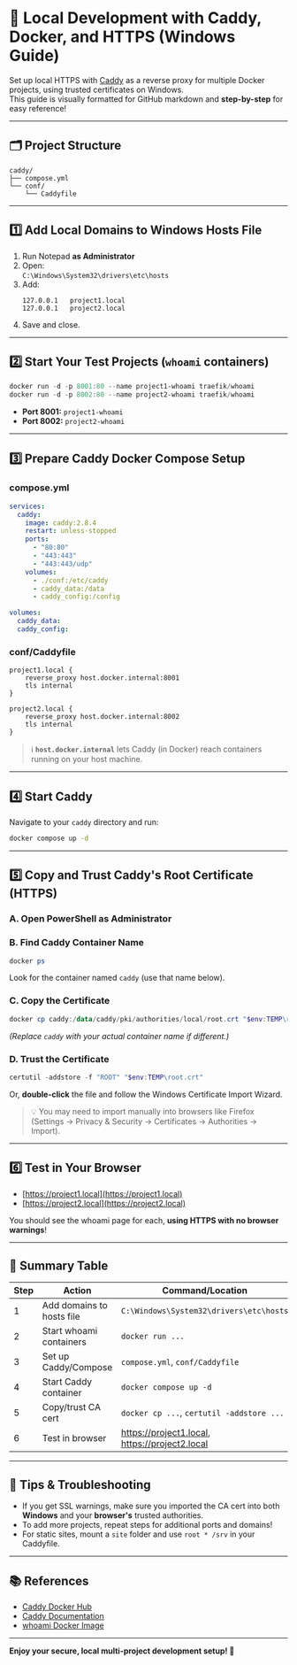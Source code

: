 # 🚀 Local Development with Caddy, Docker, and HTTPS (Windows Guide)

Set up local HTTPS with [Caddy](https://caddyserver.com/) as a reverse proxy for multiple Docker projects, using trusted certificates on Windows.  
This guide is visually formatted for GitHub markdown and **step-by-step** for easy reference!

---

## 🗂️ Project Structure

```
caddy/
├── compose.yml
└── conf/
    └── Caddyfile
```

---

## 1️⃣ Add Local Domains to Windows Hosts File

1. Run Notepad **as Administrator**  
2. Open:  
   `C:\Windows\System32\drivers\etc\hosts`
3. Add:
   ```
   127.0.0.1   project1.local
   127.0.0.1   project2.local
   ```
4. Save and close.

---

## 2️⃣ Start Your Test Projects (`whoami` containers)

```powershell
docker run -d -p 8001:80 --name project1-whoami traefik/whoami
docker run -d -p 8002:80 --name project2-whoami traefik/whoami
```
- **Port 8001:** `project1-whoami`
- **Port 8002:** `project2-whoami`

---

## 3️⃣ Prepare Caddy Docker Compose Setup

### **compose.yml**
```yaml
services:
  caddy:
    image: caddy:2.8.4
    restart: unless-stopped
    ports:
      - "80:80"
      - "443:443"
      - "443:443/udp"
    volumes:
      - ./conf:/etc/caddy
      - caddy_data:/data
      - caddy_config:/config

volumes:
  caddy_data:
  caddy_config:
```

### **conf/Caddyfile**
```caddyfile
project1.local {
    reverse_proxy host.docker.internal:8001
    tls internal
}

project2.local {
    reverse_proxy host.docker.internal:8002
    tls internal
}
```

> ℹ️ **`host.docker.internal`** lets Caddy (in Docker) reach containers running on your host machine.

---

## 4️⃣ Start Caddy

Navigate to your `caddy` directory and run:
```bash
docker compose up -d
```

---

## 5️⃣ Copy and Trust Caddy's Root Certificate (HTTPS)

### **A. Open PowerShell as Administrator**

### **B. Find Caddy Container Name**
```powershell
docker ps
```
Look for the container named `caddy` (use that name below).

### **C. Copy the Certificate**
```powershell
docker cp caddy:/data/caddy/pki/authorities/local/root.crt "$env:TEMP\root.crt"
```
*(Replace `caddy` with your actual container name if different.)*

### **D. Trust the Certificate**
```powershell
certutil -addstore -f "ROOT" "$env:TEMP\root.crt"
```
Or, **double-click** the file and follow the Windows Certificate Import Wizard.

> 💡 You may need to import manually into browsers like Firefox (Settings → Privacy & Security → Certificates → Authorities → Import).

---

## 6️⃣ Test in Your Browser

- [https://project1.local](https://project1.local)
- [https://project2.local](https://project2.local)

You should see the whoami page for each, **using HTTPS with no browser warnings**!

---

## 📝 Summary Table

| Step | Action                    | Command/Location                                          |
|------|---------------------------|-----------------------------------------------------------|
| 1    | Add domains to hosts file | `C:\Windows\System32\drivers\etc\hosts`                  |
| 2    | Start whoami containers   | `docker run ...`                                          |
| 3    | Set up Caddy/Compose      | `compose.yml`, `conf/Caddyfile`                           |
| 4    | Start Caddy container     | `docker compose up -d`                                    |
| 5    | Copy/trust CA cert        | `docker cp ...`, `certutil -addstore ...`                 |
| 6    | Test in browser           | https://project1.local, https://project2.local            |

---

## 🎯 Tips & Troubleshooting

- If you get SSL warnings, make sure you imported the CA cert into both **Windows** and your **browser's** trusted authorities.
- To add more projects, repeat steps for additional ports and domains!
- For static sites, mount a `site` folder and use `root * /srv` in your Caddyfile.

---

## 📚 References

- [Caddy Docker Hub](https://hub.docker.com/_/caddy)
- [Caddy Documentation](https://caddyserver.com/docs/)
- [whoami Docker Image](https://hub.docker.com/r/traefik/whoami)

---

**Enjoy your secure, local multi-project development setup! 🚦**
